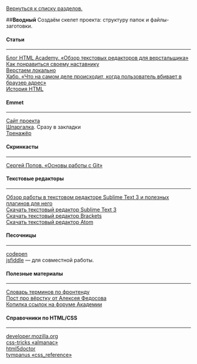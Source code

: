 [Вернуться к списку разделов.](../README.md)

##**Вводный**
Создаём скелет проекта: структуру папок и файлы-заготовки.

#### Статьи
----------
[Блог HTML Academy. «Обзор текстовых редакторов для верстальщика»](https://htmlacademy.ru/blog/40)<br>
[Как понравиться своему наставнику](../articles/как-понравиться-своему-наставнику/article.md)<br>
[Верстаем локально](../articles/верстаем-локально/article.md)<br>
[Хабр. «Что на самом деле происходит, когда пользователь вбивает в браузер адрес»](http://habrahabr.ru/company/htmlacademy/blog/254825/)<br>
[История HTML](http://htmleditors.ru/Rasnoe/history/history1.html)<br>

#### Emmet
----------
[Cайт проекта](http://emmet.io)<br>
[Шпаргалка](http://docs.emmet.io/cheat-sheet/). Cразу в закладки<br>
[Тренажёр](http://epixx.ru/emmet)<br>

#### Скринкасты
----------
[Сергей Попов. «Основы работы с Git»](https://youtu.be/Oyj5yVVrT4Q)<br>

#### Текстовые редакторы
----------
[Обзор работы в текстовом редакторе Sublime Text 3 и полезных плагинов для него](http://aalexeev239.github.io/sublime-presentation/)<br>
[Скачать текстовый редактор Sublime Text 3](http://www.sublimetext.com/3)<br>
[Скачать текстовый редактор Brackets](http://brackets.io/)<br>
[Скачать текстовый редактор Atom](https://atom.io/)<br>

#### Песочницы
----------
[codepen](http://codepen.io/)<br>
[jsfiddle](https://jsfiddle.net) — для совместной работы.<br>

#### Полезные материалы
----------
[Словарь терминов по фронтенду](https://github.com/web-standards-ru/dictionary)<br>
[Пост про вёрстку от Алексея Федосова](https://vk.com/wall300030_7828)<br>
[Копилка ссылок на форуме Академии](http://discuss.htmlacademy.ru/t/poleznye-ssylki-i-materialy/378)<br>

#### Справочники по HTML/CSS
----------
[developer.mozilla.org](https://developer.mozilla.org/ru)<br>
[css-tricks «almanac»](https://css-tricks.com/almanac)<br>
[html5doctor](http://html5doctor.com/)<br>
[tympanus «css_reference»](http://tympanus.net/codrops/css_reference)<br>
